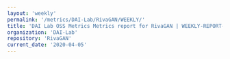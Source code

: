 ```yaml
---
layout: 'weekly'
permalink: '/metrics/DAI-Lab/RivaGAN/WEEKLY/'
title: 'DAI Lab OSS Metrics Metrics report for RivaGAN | WEEKLY-REPORT-2020-04-05'
organization: 'DAI-Lab'
repository: 'RivaGAN'
current_date: '2020-04-05'
---
```

